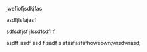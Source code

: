 jwefiofjsdkjfas


asdfjlsfajasf



sdfsdfjsf
jlssdfsdfl
f



asdff
asdf
asd
f
sadf
s
afasfasfsfhoweown;vnsdvnasd;